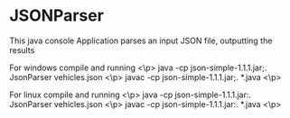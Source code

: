 # JSONParser
This java console Application parses an input JSON file, outputting the results

For windows compile and running <\p>
java -cp json-simple-1.1.1.jar;. JsonParser vehicles.json <\p>
javac -cp json-simple-1.1.1.jar;. *.java <\p>

For linux compile and running <\p>
java -cp json-simple-1.1.1.jar:. JsonParser vehicles.json <\p>
javac -cp json-simple-1.1.1.jar:. *.java <\p>
